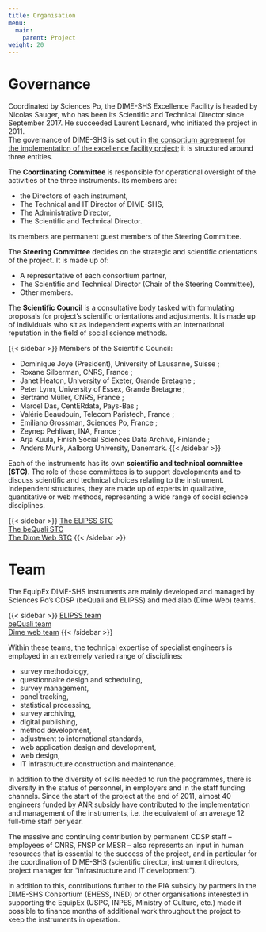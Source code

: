 ```yaml
---
title: Organisation
menu:
  main:
    parent: Project
weight: 20
---
```

# Governance
Coordinated by Sciences Po, the DIME-SHS Excellence Facility is headed by Nicolas Sauger, who has been its Scientific and Technical Director since September 2017. He succeeded Laurent Lesnard, who initiated the project in 2011.<br>
The governance of DIME-SHS is set out in [the consortium agreement for the implementation of the excellence facility project](/docs/DIME-SHS_ACCORDCONSORTIUM.pdf); it is structured around three entities.

The **Coordinating Committee** is responsible for operational oversight of the activities of the three instruments. Its members are:
-	the Directors of each instrument,
-	The Technical and IT Director of DIME-SHS,
-	The Administrative Director,
-	The Scientific and Technical Director.

Its members are permanent guest members of the Steering Committee.

The **Steering Committee** decides on the strategic and scientific orientations of the project. It is made up of:
-	A representative of each consortium partner,
-	The Scientific and Technical Director (Chair of the Steering Committee),
-	Other members.

 The **Scientific Council** is a consultative body tasked with formulating proposals for project’s scientific orientations and adjustments. It is made up of individuals who sit as independent experts with an international reputation in the field of social science methods.

{{< sidebar >}}
Members of the Scientific Council:

- Dominique Joye (President), University of Lausanne, Suisse ;
- Roxane Silberman, CNRS, France ;
- Janet Heaton, University of Exeter, Grande Bretagne ;
- Peter Lynn, University of Essex, Grande Bretagne ;
- Bertrand Müller, CNRS, France ;
- Marcel Das, CentERdata, Pays-Bas ;
- Valérie Beaudouin, Telecom Paristech, France ;
- Emiliano Grossman, Sciences Po, France ;
- Zeynep Pehlivan, INA, France ;
- Arja Kuula, Finish Social Sciences Data Archive, Finlande ;
- Anders Munk, Aalborg University, Danemark.
{{< /sidebar >}}

Each of the instruments has its own **scientific and technical committee (STC)**. The role of these committees is to support developments and to discuss scientific and technical choices relating to the instrument. Independent structures, they are made up of experts in qualitative, quantitative or web methods, representing a wide range of social science disciplines.

{{< sidebar >}}
[The ELIPSS STC](http://quanti.dime-shs.sciences-po.fr/fr/lorganisation/#790)<br>
[The beQuali STC](http://bequali.fr/fr/propos/#cst)<br>
[The Dime Web STC](http://dimeweb.dime-shs.sciences-po.fr/#team)
{{< /sidebar >}}

# Team
The EquipEx DIME-SHS instruments are mainly developed and managed by Sciences Po’s CDSP (beQuali and ELIPSS) and medialab (Dime Web) teams.

{{< sidebar >}}
[ELIPSS team](http://quanti.dime-shs.sciences-po.fr/fr/lorganisation/#813)<br>
[beQuali team](http://bequali.fr/fr/propos/#13687)<br>
[Dime web team](http://dimeweb.dime-shs.sciences-po.fr/#team)
{{< /sidebar >}}

Within these teams, the technical expertise of specialist engineers is employed in an extremely varied range of disciplines:
- survey methodology,
- questionnaire design and scheduling,
- survey management,
- panel tracking,
- statistical processing,
- survey archiving,
- digital publishing,
- method development,
- adjustment to international standards,
- web application design and development,
- web design,
- IT infrastructure construction and maintenance.

In addition to the diversity of skills needed to run the programmes, there is diversity in the status of personnel, in employers and in the staff funding channels.
Since the start of the project at the end of 2011, almost 40 engineers funded by ANR subsidy have contributed to the implementation and management of the instruments, i.e. the equivalent of an average 12 full-time staff per year.

The massive and continuing contribution by permanent CDSP staff – employees of CNRS, FNSP or MESR – also represents an input in human resources that is essential to the success of the project, and in particular for the coordination of DIME-SHS (scientific director, instrument directors, project manager for “infrastructure and IT development”).

In addition to this, contributions further to the PIA subsidy by partners in the DIME-SHS Consortium (EHESS, INED) or other organisations interested in supporting the EquipEx (USPC, INPES, Ministry of Culture, etc.) made it possible to finance months of additional work throughout the project to keep the instruments in operation.
